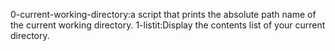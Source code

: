 0-current-working-directory:a script that prints the absolute path name of the current working directory.
1-listit:Display the contents list of your current directory.
